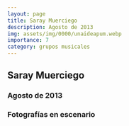 ```yaml
---
layout: page
title: Saray Muerciego 
description: Agosto de 2013
img: assets/img/0000/unaideapum.webp
importance: 7
category: grupos musicales
---
```


## Saray Muerciego 
### Agosto de 2013
### Fotografías en escenario

